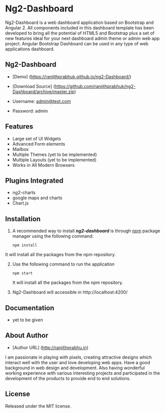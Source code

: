 # Ng2-Dashboard
Ng2-Dashboard is a web dashboard application based on Bootstrap and Angular 2. 
All components included in this dashboard template has been developed to bring all the potential of HTML5 and Bootstrap plus a set of new features ideal for your next dashboard admin theme or admin web app project. Angular Bootstrap Dashboard can be used in any type of web applications dashboard. 

## Ng2-Dashboard

* [Demo] (https://ranjithprabhuk.github.io/ng2-Dashboard/)

* [Download Source]  (https://github.com/ranjithprabhuk/ng2-Dashboard/archive/master.zip)

* Username: admin@test.com

* Password: admin

## Features
* Large set of UI Widgets
* Advanced Form elements
* Mailbox
* Multiple Themes (yet to be implemented)
* Multiple Layouts (yet to be implemented)
* Works in All Modern Browsers

## Plugins Integrated
* ng2-charts
* google maps and charts
* Chart.js

## Installation

1. A recommended way to install ***ng2-dashboard*** is through [npm](https://www.npmjs.com/) package manager using the following command:

	  ```
	  npm install 
	  ```

  It will install all the packages from the npm repository.
  
2. Use the following command to run the application

	```
	npm start
	```

	It will install all the packages from the npm repository.

3. Ng2-Dashboard will accessible in http://localhost:4200/


## Documentation

- yet to be given

## About Author
* [Author URL] (http://ranjithprabhu.in)

I am passionate in playing with pixels, creating attractive designs which interact well with the user and love developing web apps. Have a good background in web design and development. Also having wonderful working experience with various interesting projects and participated in the development of the products to provide end to end solutions.


## License
Released under the MIT license.
